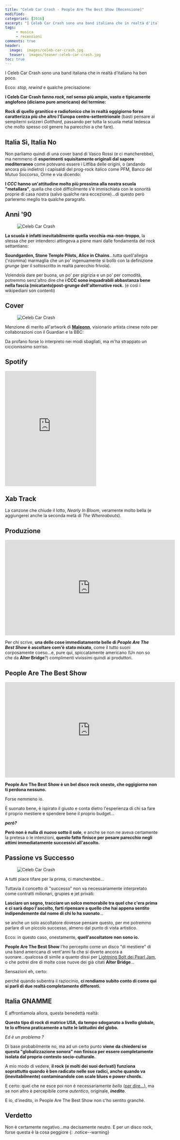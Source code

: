 ```yaml
---
title: "Celeb Car Crash - People Are The Best Show [Recensione]"
modified:
categories: [2016]
excerpt: "I Celeb Car Crash sono una band italiana che in realtà d'italiano ha ben poco. Ecco: stop, rewind e qualche precisazione:"
tags: 
     - musica
     - recensioni
comments: true
header:  
  image:  images/celeb-car-crash.jpg
  teaser:  images/teaser-celeb-car-crash.jpg
toc: true  
---
```


I Celeb Car Crash sono una band italiana che in realtà d'italiano ha ben poco.

Ecco: _stop, rewind_ e qualche precisazione:

**i Celeb Car Crash fanno _rock_, nel senso più ampio, vasto e tipicamente anglofono (diciamo pure americano) del termine:** 

**Rock di quello granitico e radiofonico che in realtà oggigiorno forse caratterizza più che altro l'Europa centro-settentrionale** (basti pensare ai sempiterni svizzeri _Gotthard_, passando per tutta la scuola metal tedesca che molto spesso col genere ha parecchio a che fare).

## Italia Sì, Italia No

Non parliamo quindi di una cover band di Vasco Rossi (e ci mancherebbe), ma nemmeno di **esperimenti squisitamente originali dal sapore mediterraneo** come potevano essere i Litfiba delle origini, o (andando ancora più indietro) i capisaldi del prog-rock italico come PFM, Banco del Mutuo Soccorso, Orme e via dicendo:

**I _CCC_ hanno un'attitudine molto più prossima alla nostra scuola "metallara"**, quella che cioè difficilmente s'è immischiata con le sonorità proprie di casa nostra (salvo qualche rara eccezione)...di questo però parleremo meglio tra qualche paragrafo.

## Anni '90

<figure>
	<img src="/gallery/ccc/ccc.jpg" alt="Celeb Car Crash">
</figure>

**La scuola è infatti inevitabilmente quella vecchia-ma-non-troppo**, la stessa che per intenderci attingeva a piene mani dalle fondamenta del rock settantiano: 

**Soundgarden, Stone Temple Pilots, Alice in Chains**...tutta quell'allegra ('nzomma) marmaglia che un po' ingenuamente si bollò con la definizione _grunge_ (per il sottoscritto in realtà parecchio frivola).

Volendola dare per buona, un po' per pigrizia e un po' per comodità, potremmo senz'altro dire che **i CCC sono inquadrabili abbastanza bene nella fascia (micatanto)post-grunge dell'alternative rock.** (e così i wikipediani son contenti)

## Cover

<figure>
	<img src="/gallery/ccc/cover.jpg" alt="Celeb Car Crash">
</figure>

Menzione di merito all'artwork di [**Maleonn**](https://www.maleonn.com/), visionario artista cinese noto per collaborazioni con il Guardian e la BBC: 

Da profano forse lo interpreto nei modi sbagliati, ma m'ha strappato un ciccionissimo sorriso.

## Spotify 

<iframe src="https://embed.spotify.com/?uri=spotify:album:0xk2xn1mTcxdDvM4dUxUai&theme=white" width="300" height="380" frameborder="0" allowtransparency="true"></iframe>

## Xab Track

La canzone che chiude il lotto, _Nearly In Bloom_, veramente molto bella (e aggiungerei anche la seconda metà di _The Whereabouts_).

## Produzione

<iframe width="560" height="315" src="https://www.youtube.com/embed/KNQ-V1tJP-o" frameborder="0" allowfullscreen></iframe>

Per chi scrive, **una delle cose immediatamente belle di _People Are The Best Show_ è ascoltare com'è stato mixato**, come il tutto suoni corposamente coeso...e, pure qui, spiccatamente americano (Un non so che da **Alter Bridge**?) complimenti vivissimi quindi ai produttori.

## People Are The Best Show

<iframe width="560" height="315" src="https://www.youtube.com/embed/V3deycCTsXs" frameborder="0" allowfullscreen></iframe>

**People Are The Best Show è un bel disco rock onesto, che oggigiorno non ti perdona nessuno.**

Forse nemmeno io.

È suonato bene, è ispirato il giusto e conta dietro l'esperienza di chi sa fare il proprio mestiere e spendere bene il proprio budget...

**_però?_**

**Però non è nulla di nuovo sotto il sole**, e anche se non ne aveva certamente la pretesa o le intenzioni, **questo fatto finisce per pesare parecchio negli attimi immediatamente successivi all'ascolto.**

## Passione vs Successo

<figure>
	<img src="/gallery/ccc/ccc2.jpg" alt="Celeb Car Crash">
</figure>

A tutti piace tifare per la prima, ci mancherebbe...

Tuttavia il concetto di "successo" non va necessariamente interpretato come contratti milionari, grupies e jet privati:

**Lasciare un segno, tracciare un solco memorabile tra quel che c'era prima e ci sarà dopo l'ascolto, farti ripensare a quello che hai appena sentito indipendemente dal nome di chi lo ha suonato**...

se anche _un_ solo ascoltatore dovesse pensare questo, per me potremmo parlare di un piccolo successo, almeno dal punto di vista artistico.

Ecco: in questo caso, onestamente, **quell'ascoltatore non sono io.**

**People Are The Best Show** l'ho percepito come un disco "di mestiere" di una band americana di vent'anni fa che si diverte ancora a suonare...qualcosa di simile a quanto dissi per [Lightning Bolt dei Pearl Jam](/2013/pearl-jam-lightning-bolt-recensione/), o che potrei dire di molte cose nuove dei già citati **Alter Bridge**...

Sensazioni eh, certo:

perchè quando subentra il raziocinio, **ci rendiamo subito conto di come qui si parli di due realtà completamente differenti.**

## Italia GNAMME

E affrontiamola allora, questa benedettà realtà:

**Questo tipo di rock di matrice USA, da tempo sdoganato a livello globale, te lo offrono praticamente a tutte le latitudini del globo.**

_Ed è un problema ?_

Di base probabilmente no, ma ad un certo punto **viene da chiedersi se questa "globalizzazione sonora" non finisca per essere completamente isolata dal proprio contesto socio-culturale.**

A mio modo di vedere, **il rock (e molti dei suoi derivati) funziona soprattutto quando è ben radicato nelle sue radici, anche quando va (inevitabilmente) contaminandole con scale blues e power chords.**

E certo: quel che ne esce poi non è necessariamente _bello_ ([per dire...](https://www.youtube.com/watch?v=1CydZtP_XlA)), ma se non altro è percepibile come _autentico_, originale, **_inedito_**.

E io, d'inedito, in People Are The Best Show non c'ho sentito granché.

## Verdetto

Non è certamente negativo...ma decisamente neutro. 
E per un disco rock, forse questa è la cosa peggiore
{: .notice--warning}
 